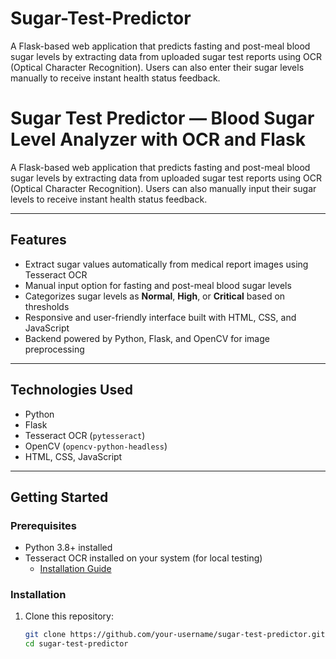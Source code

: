 # Sugar-Test-Predictor
A Flask-based web application that predicts fasting and post-meal blood sugar levels by extracting data from uploaded sugar test reports using OCR (Optical Character Recognition). Users can also enter their sugar levels manually to receive instant health status feedback.
# Sugar Test Predictor — Blood Sugar Level Analyzer with OCR and Flask

A Flask-based web application that predicts fasting and post-meal blood sugar levels by extracting data from uploaded sugar test reports using OCR (Optical Character Recognition). Users can also manually input their sugar levels to receive instant health status feedback.

---

## Features

- Extract sugar values automatically from medical report images using Tesseract OCR  
- Manual input option for fasting and post-meal blood sugar levels  
- Categorizes sugar levels as **Normal**, **High**, or **Critical** based on thresholds  
- Responsive and user-friendly interface built with HTML, CSS, and JavaScript  
- Backend powered by Python, Flask, and OpenCV for image preprocessing  

---

## Technologies Used

- Python  
- Flask  
- Tesseract OCR (`pytesseract`)  
- OpenCV (`opencv-python-headless`)  
- HTML, CSS, JavaScript  

---

## Getting Started

### Prerequisites

- Python 3.8+ installed  
- Tesseract OCR installed on your system (for local testing)  
  - [Installation Guide](https://github.com/tesseract-ocr/tesseract#installing-tesseract)  

### Installation

1. Clone this repository:  
   ```bash
   git clone https://github.com/your-username/sugar-test-predictor.git
   cd sugar-test-predictor

